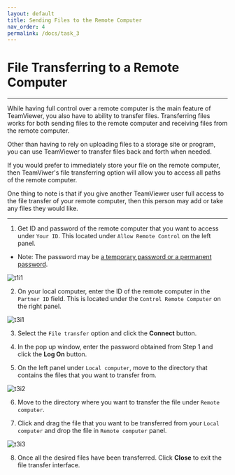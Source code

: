 ```yaml
---
layout: default
title: Sending Files to the Remote Computer
nav_order: 4
permalink: /docs/task_3
---
```


# File Transferring to a Remote Computer

---

While having full control over a remote computer is the main feature of TeamViewer, you also have to ability to transfer files. Transferring files works for both sending files to the remote computer and receiving files from the remote computer.

Other than having to rely on uploading files to a storage site or program, you can use TeamViewer to transfer files back and forth when needed. 

If you would prefer to immediately store your file on the remote computer, then TeamViwer's file transferring option will allow you to access all paths of the remote computer.

One thing to note is that if you give another TeamViewer user full access to the file transfer of your remote computer, then this person may add or take any files they would like.

---

1. Get ID and password of the remote computer that you want to access under `Your ID`. This located under `Allow Remote Control` on the left panel.
- Note: The password may be [a temporary password or a permanent password](https://bduong4.github.io/just-the-docs/docs/task_1/).

![t1i1](https://github.com/bduong4/just-the-docs/tree/gh-pages/assets/images/task_1_image_1.png?raw=true)

2. On your local computer, enter the ID of the remote computer in the `Partner ID` field. This is located under the `Control Remote Computer` on the right panel.

![t3i1](https://github.com/bduong4/just-the-docs/tree/gh-pages/assets/images/task_3_image_1.png?raw=true)

3. Select the `File transfer` option and click the **Connect** button.

4. In the pop up window, enter the password obtained from Step 1 and click the **Log On** button.

5. On the left panel under `Local computer`, move to the directory that contains the files that you want to transfer from.

![t3i2](https://github.com/bduong4/just-the-docs/tree/gh-pages/assets/images/task_3_image_2.png?raw=true)

6. Move to the directory where you want to transfer the file under `Remote computer`.

7. Click and drag the file that you want to be transferred from your `Local computer` and drop the file in `Remote computer` panel.

![t3i3](https://github.com/bduong4/just-the-docs/tree/gh-pages/assets/images/task_3_image_3.png?raw=true)

8. Once all the desired files have been transferred. Click **Close** to exit the file transfer interface.
